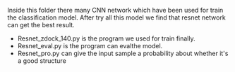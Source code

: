 Inside this folder there many CNN network which have been used for train the classification model.
After try all this model we find that resnet network can get the best result.
* Resnet_zdock_140.py is the program we used for train finally.
* Resnet_eval.py is the program can evalthe model.
* Resnet_pro.py can give the input sample a probability about whether it's a good structure
